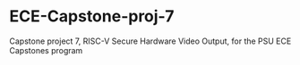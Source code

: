 # ECE-Capstone-proj-7
Capstone project 7, RISC-V Secure Hardware Video Output, for the PSU ECE Capstones program
